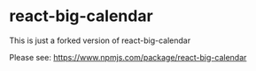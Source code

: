 react-big-calendar
========================

This is just a forked version of react-big-calendar

Please see: https://www.npmjs.com/package/react-big-calendar

